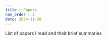 ```yaml
---
title : Papers
nav_order : 2
date: 2024-11-28
---
```


List of papers I read and their brief summaries